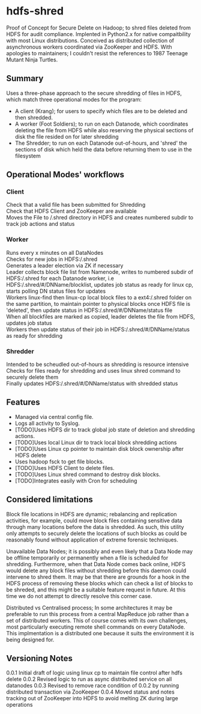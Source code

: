 # hdfs-shred
Proof of Concept for Secure Delete on Hadoop; to shred files deleted from HDFS for audit compliance.
  Implented in Python2.x for native compaitbility with most Linux distributions.
  Conceived as distributed collection of asynchronous workers coordinated via ZooKeeper and HDFS.
With apologies to maintainers; I couldn't resist the references to 1987 Teenage Mutant Ninja Turtles.

## Summary
Uses a three-phase approach to the secure shredding of files in HDFS, which match three operational modes for the program:

* A client (Krang); for users to specify which files are to be deleted and then shredded.  
* A worker (Foot Soldiers); to run on each Datanode, which coordinates deleting the file from HDFS while also reserving the physical sections of disk the file resided on for later shredding
* The Shredder; to run on each Datanode out-of-hours, and 'shred' the sections of disk which held the data before returning them to use in the filesystem

## Operational Modes' workflows
### Client
Check that a valid file has been submitted for Shredding  
Check that HDFS Client and ZooKeeper are available  
Moves the File to /.shred directory in HDFS and creates numbered subdir to track job actions and status

### Worker
Runs every x minutes on all DataNodes  
Checks for new jobs in HDFS:/.shred  
Generates a leader election via ZK if necessary  
Leader collects block file list from Namenode, writes to numbered subdir of HDFS:/.shred for each Datanode worker, i.e HDFS:/.shred/#/DNName/blocklist, updates job status as ready for linux cp, starts polling DN status files for updates  
Workers linux-find then linux-cp local block files to a ext4:/.shred folder on the same partition, to maintain pointer to physical blocks once HDFS file is 'deleted', then update status in HDFS:/.shred/#/DNName/status file  
When all blockfiles are marked as copied, leader deletes the file from HDFS, updates job status  
Workers then update status of their job in HDFS:/.shred/#/DNName/status as ready for shredding  

### Shredder
Intended to be scheudled out-of-hours as shredding is resource intensive  
Checks for files ready for shredding and uses linux shred command to securely delete them  
Finally updates HDFS:/.shred/#/DNName/status with shredded status

## Features
* Managed via central config file.  
* Logs all activity to Syslog.  
* [TODO]Uses HDFS dir to track global job state of deletion and shredding actions.
* [TODO]Uses local Linux dir to track local block shredding actions  
* [TODO]Uses Linux cp pointer to maintain disk block ownership after HDFS delete
* Uses hadoop fsck to get file blocks. 
* [TODO]Uses HDFS Client to delete files.    
* [TODO]Uses Linux shred command to destroy disk blocks.
* [TODO]Integrates easily with Cron for scheduling


## Considered limitations
Block file locations in HDFS are dynamic; rebalancing and replication activities, for example, could move block files containing sensitive data through many locations before the data is shredded. As such, this utility only attempts to securely delete the locations of such blocks as could be reasonably found without application of extreme forensic techniques.  

Unavailable Data Nodes; it is possibly and even likely that a Data Node may be offline temporarily or permanently when a file is scheduled for shredding. Furthermore, when that Data Node comes back online, HDFS would delete any block files without shredding before this daemon could intervene to shred them. It may be that there are grounds for a hook in the HDFS process of removing these blocks which can check a list of blocks to be shreded, and this might be a suitable feature request in future. At this time we do not attempt to directly resolve this corner case.

Distributed vs Centralised process; In some architectures it may be preferable to run this process from a central MapReduce job rather than a set of distributed workers. This of course comes with its own challenges, most particularly executing remote shell commands on every DataNode. This implmentation is a distributed one because it suits the environment it is being designed for.


## Versioning Notes
0.0.1 Initial draft of logic using linux cp to maintain file control after hdfs delete
0.0.2 Revised logic to run as async distributed service on all datanodes
0.0.3 Revised to remove race condition of 0.0.2 by running distributed transaction via ZooKeeper
0.0.4 Moved status and notes tracking out of ZooKeeper into HDFS to avoid melting ZK during large operations